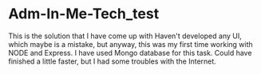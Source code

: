 # Adm-In-Me-Tech_test
This is the solution that I have come up with
Haven't developed any UI, which maybe is a mistake, but anyway, this was my first time working with NODE and Express. I have used Mongo database for this task. Could have finished a little faster, but I had some troubles with the Internet.
